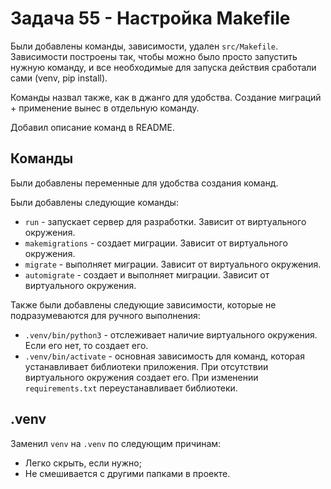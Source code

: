 # Задача 55 - Настройка Makefile

Были добавлены команды, зависимости, удален `src/Makefile`. Зависимости построены так, чтобы можно было просто запустить нужную команду, и все необходимые для запуска действия сработали сами (venv, pip install).

Команды назвал также, как в джанго для удобства. Создание миграций + применение вынес в отдельную команду.

Добавил описание команд в README.

## Команды

Были добавлены переменные для удобства создания команд.

Были добавлены следующие команды:
- `run` - запускает сервер для разработки. Зависит от виртуального окружения.
- `makemigrations` - создает миграции. Зависит от виртуального окружения.
- `migrate` - выполняет миграции. Зависит от виртуального окружения.
- `automigrate` - создает и выполняет миграции. Зависит от виртуального окружения.

Также были добавлены следующие зависимости, которые не подразумеваются для ручного выполнения:
- `.venv/bin/python3` - отслеживает наличие виртуального окружения. Если его нет, то создает его.
- `.venv/bin/activate` - основная зависимость для команд, которая устанавливает библиотеки приложения. При отсутствии виртуального окружения создает его. При изменении `requirements.txt` переустанавливает библиотеки.

## .venv

Заменил `venv` на `.venv` по следующим причинам:
- Легко скрыть, если нужно;
- Не смешивается с другими папками в проекте.